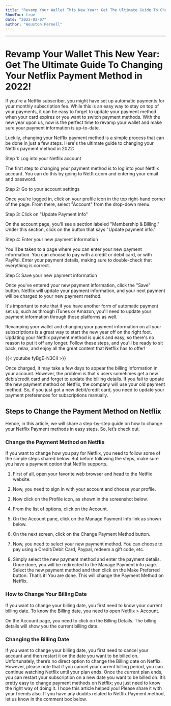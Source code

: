 ```yaml
---
title: "Revamp Your Wallet This New Year: Get The Ultimate Guide To Changing Your Netflix Payment Method in 2022!"
ShowToc: true 
date: "2023-03-07"
author: "Houston Pernell"
---
```

*****
# Revamp Your Wallet This New Year: Get The Ultimate Guide To Changing Your Netflix Payment Method in 2022!

If you're a Netflix subscriber, you might have set up automatic payments for your monthly subscription fee. While this is an easy way to stay on top of your payments, it can be easy to forget to update your payment method when your card expires or you want to switch payment methods. With the new year upon us, now is the perfect time to revamp your wallet and make sure your payment information is up-to-date. 

Luckily, changing your Netflix payment method is a simple process that can be done in just a few steps. Here's the ultimate guide to changing your Netflix payment method in 2022:

Step 1: Log into your Netflix account

The first step to changing your payment method is to log into your Netflix account. You can do this by going to Netflix.com and entering your email and password.

Step 2: Go to your account settings

Once you're logged in, click on your profile icon in the top right-hand corner of the page. From there, select "Account" from the drop-down menu.

Step 3: Click on "Update Payment Info"

On the account page, you'll see a section labeled "Membership & Billing." Under this section, click on the button that says "Update payment info."

Step 4: Enter your new payment information

You'll be taken to a page where you can enter your new payment information. You can choose to pay with a credit or debit card, or with PayPal. Enter your payment details, making sure to double-check that everything is correct.

Step 5: Save your new payment information

Once you've entered your new payment information, click the "Save" button. Netflix will update your payment information, and your next payment will be charged to your new payment method.

It's important to note that if you have another form of automatic payment set up, such as through iTunes or Amazon, you'll need to update your payment information through those platforms as well.

Revamping your wallet and changing your payment information on all your subscriptions is a great way to start the new year off on the right foot. Updating your Netflix payment method is quick and easy, so there's no reason to put it off any longer. Follow these steps, and you'll be ready to sit back, relax, and enjoy all the great content that Netflix has to offer!

{{< youtube fyBgE-N3CII >}} 



Once charged, it may take a few days to appear the billing information in your account. However, the problem is that s users sometimes get a new debit/credit card and forget to update the billing details.
If you fail to update the new payment method on Netflix, the company will use your old payment method. So, if you just got a new debit/credit card, you need to update your payment preferences for subscriptions manually.

 
## Steps to Change the Payment Method on Netflix


Hence, in this article, we will share a step-by-step guide on how to change your Netflix Payment methods in easy steps. So, let’s check out.

 
### Change the Payment Method on Netflix


If you want to change how you pay for Netflix, you need to follow some of the simple steps shared below. But before following the steps, make sure you have a payment option that Netflix supports.
1. First of all, open your favorite web browser and head to the Netflix website.
2. Now, you need to sign in with your account and choose your profile.

3. Now click on the Profile icon, as shown in the screenshot below.

4. From the list of options, click on the Account.

5. On the Account pane, click on the Manage Payment Info link as shown below.

6. On the next screen, click on the Change Payment Method button.

7. Now, you need to select your new payment method. You can choose to pay using a Credit/Debit Card, Paypal, redeem a gift code, etc.

8. Simply select the new payment method and enter the payment details. Once done, you will be redirected to the Manage Payment info page. Select the new payment method and then click on the Make Preferred button.
That’s it! You are done. This will change the Payment Method on Netflix.

 
### How to Change Your Billing Date


If you want to change your billing date, you first need to know your current billing date. To know the Billing date, you need to open Netflix > Account.

On the Account page, you need to click on the Billing Details. The billing details will show you the current billing date.

 
### Changing the Billing Date


If you want to change your billing date, you first need to cancel your account and then restart it on the date you want to be billed on. Unfortunately, there’s no direct option to change the Billing date on Netflix.
However, please note that if you cancel your current billing period, you can continue watching Netflix until your plan ends. Once the current plan ends, you can restart your subscription on a new date you want to be billed on.
It’s pretty easy to change payment methods on Netflix; you just need to know the right way of doing it. I hope this article helped you! Please share it with your friends also. If you have any doubts related to Netflix Payment method, let us know in the comment box below.




